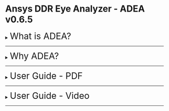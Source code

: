 # Ansys DDR Eye Analyzer - ADEA v0.6.5


<!-- ![Main GUI](./Resources/fig/main_GUI.bmp) -->
<details>
<summary><span style="font-size:200%"> What is ADEA? </span></summary>

>### A new Solution for DDR analysis by Ansys Korea.
>![ex_screenshot](./Resources/fig/ADEA_Intro.png)
</details>

---
<details>
<summary><span style="font-size:200%"> Why ADEA? </span></summary>

<blockquote>
<details>
<summary><span style="font-size:200%"> 1. Easy </span></summary>

>   * ### Pre-defined User Configurations
>   * ### Pre-defined DDR Specifications
>   * ### Automatic Net Classification & Target Net Assign Algorithm
>   * ### Selective Verification Process
>   ![ex_screenshot](./Resources/fig/easy.png)
</details>
</blockquote>

<blockquote>
<details>
<summary><span style="font-size:200%"> 2. Simple </span></summary>

>   * ### One-Click Verification Process
>   ![ex_screenshot](./Resources/fig/simple.png)
</details>
</blockquote>

<blockquote>
<details>
<summary><span style="font-size:200%"> 3. Customizable </span></summary>

>   * ### Customziable Verification Algorithm & Process
>   * ### Customziable Final Report (Excel, HTML, etc.)
>   ![ex_screenshot](./Resources/fig/customizable.png)
</details>
</blockquote>
</details>

---
<details>
<summary><span style="font-size:200%"> User Guide - PDF </span></summary>

> ### [Quick Guide (EN) - PDF](./Resources/help/Quick_Guide_EN.pdf)
> ### [User Guide (EN) - PDF](./Resources/help/User_Guide_EN.pdf)
> ### [Quick Guide (KO) - PDF](./Resources/help/Quick_Guide_KO.pdf)
> ### [User Guide (KO) - PDF](./Resources/help/User_Guide_KO.pdf)
> <h3><a href="./Resources/help/User_Guide_KO.pdf" target='_blank'>Quick Guide (EN) - PDF</a></h3>
</details>

---
<details>
<summary><span style="font-size:200%"> User Guide - Video </span></summary>

> ### [Guide Videos](http://www.rfdh.com/pds/adea)
>	> * ### [Getting Start with AEDA](http://www.rfdh.com/pds/adea/Getting_Start_with_ADEA.mp4)
>	> * ### [Quick Guide for DQ Eye Analyze](http://www.rfdh.com/pds/adea/Quick_Guide_for_DQ_Eye_Analyze.mp4)
>	> * ### Quick Guide for IBIS Optimization
>   > ---
>	> * ### Problem in Running ADEA
>	> * ### What is Deifnition File?
>	>   > * ### Modify and/or Add DDR Specifications
>	>   > * ### Automatic Net Classifications
>	>   > * ### Automatic IBIS Identification
>	> * ### What is Configuration File?
</details>

---
<!-- ## History
> ### [v0.5.1] - '22.08.06
>>- ##### Eye 계측 Algorithm Classic Version(VB) 으로 변경 후, Excel report 생성 bug 수정
>>- ##### Resource 폴더 정리
>>- ##### 예제 Archive file 추가
>>- ##### CSV input disable

> ### [v0.5.2] - '22.08.07
>>- ##### Excel report format 변경
>>- ##### Jitter, Jitter_RMS 열 삭제
>>- ##### Width & Margin UI 단위 열 추가

> ### [v0.5.3] - '22.08.08
>>- ##### IBIS bug fix    
>>- ##### Show result window for each IBIS cases

> ### [v0.6] - '22.08.09
>>- ##### Release to SEC

> ### [v0.6.1] - '22.08.12
>>- ##### Modify IBIS Optimization example (buffer -> pin import)
>>- ##### Bug fix for IBIS New & pin import case

> ### [v0.6.2] - '22.08.24
>>- ##### IBIS Model check시 sim case 바로 반영되지 않던 문제 수정
>>- ##### IBIS Model refresh button click시 sim case 초기화 되지 않던 문제 수정
>>- ##### IBIS Run Click시 초기화 문제 수정
>>- ##### Tx/Rx 같은 *.ibs file 사용 Case update
>>- ##### IBIS form resize event update
>>- ##### Automatic data-rate detect algorithm are updated

> ### [v0.6.3] - '22.08.30
>>- ##### 이전 IBIS 형식으로 작성된 Schematic에서도 IBIS opt. 동작하도록 update.
>>- ##### 이전 IBIS 형식의 예제 Schematic update (LPDDR4_2133_IBIS_Example_for_Old_IBIS.aedtz)

> ### [v0.6.4] - '22.09.01
>>- ##### 예제 Archive file 재정비
>>- ##### 자동 Datarate 입력 기능 Disable
>>- ##### QC Routine 및 QC 결과표 작성

> ### [v0.6.5] - '22.09.13
>>- ##### 연속 해석 진행시, 이전 해석에서 설정했던 Report Export option이 초기화 되지 않는 문제 수정.
>>- ##### IBIS opt. 해석 진행 후, detailed report창에서 report export할 수 없도록 수정 -> 대신 전체 optimization 결과를 export할 수 있도록 update할 예정임.
>>- ##### IBIS opt. 해석 전 또는 해석 후 result 버튼 click하면 error 발생하던 문제 수정
>>- ##### Analysis Group 설정 하고 Eye 해석 진행 후, IBIS opt. 해석 진행하면 결과가 grouping되어 보이던 문제 수정
>>- ##### IBIS opt. 연속 수행하면, AEDT에서 Sim case가 누적되어 해석되던 문제 수정
>>- ##### Input file을 load 한 뒤, 새로운 file을 load 하려다 cancel 하면, 기존 입력되어 있던 design name이 삭제되던 현상 수정.
>>- ##### v0.6.5 기준 한글 + 영문 User manual, Quick Guide, Readme.md, Readme.html update.
>>- ##### GUI 에서 About ADEA Menu 다시 활성화 함.
>>- ##### Update IBIS optimization result report -->